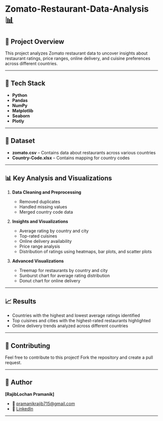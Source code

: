 # Zomato-Restaurant-Data-Analysis 📊

## 📌 **Project Overview**  
This project analyzes Zomato restaurant data to uncover insights about restaurant ratings, price ranges, online delivery, and cuisine preferences across different countries.

---

## 🚀 **Tech Stack**  
- **Python**  
- **Pandas**  
- **NumPy**  
- **Matplotlib**  
- **Seaborn**  
- **Plotly**  

---

## 📂 **Dataset**  
- **zomato.csv** – Contains data about restaurants across various countries  
- **Country-Code.xlsx** – Contains mapping for country codes  

---

## 📊 **Key Analysis and Visualizations**  
1. **Data Cleaning and Preprocessing**  
   - Removed duplicates  
   - Handled missing values  
   - Merged country code data  

2. **Insights and Visualizations**  
   - Average rating by country and city  
   - Top-rated cuisines  
   - Online delivery availability  
   - Price range analysis  
   - Distribution of ratings using heatmaps, bar plots, and scatter plots  

3. **Advanced Visualizations**  
   - Treemap for restaurants by country and city  
   - Sunburst chart for average rating distribution  
   - Donut chart for online delivery  

---

## 📈 **Results**  
- Countries with the highest and lowest average ratings identified  
- Top cuisines and cities with the highest-rated restaurants highlighted  
- Online delivery trends analyzed across different countries  

---


## 🤝 **Contributing**  
Feel free to contribute to this project! Fork the repository and create a pull request.  

---

## 🌟 **Author**  
**[RajibLochan Pramanik]**  
- 📧 pramanikrajib715@gmail.com
- 🔗 [LinkedIn](https://www.linkedin.com/in/rajiblochan-pramanik/)  

---

